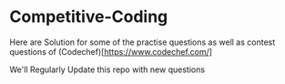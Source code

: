 # Competitive-Coding
Here are Solution for some of the practise questions as well as contest questions of (Codechef)[https://www.codechef.com/]



We'll Regularly  Update this repo with new  questions
